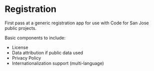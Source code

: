 Registration
============

First pass at a generic registration app for use with Code for San Jose
public projects.

Basic components to include:

* License
* Data attribution if public data used
* Privacy Policy
* Internationalization support (multi-language)
